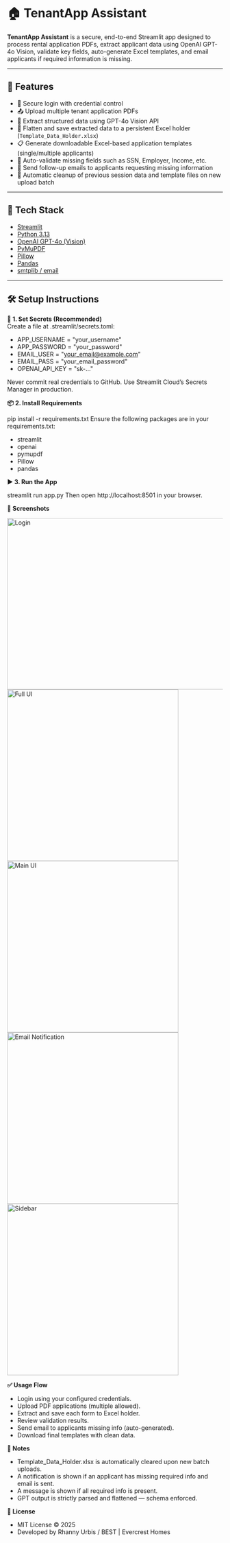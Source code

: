 # 🏠 TenantApp Assistant

**TenantApp Assistant** is a secure, end-to-end Streamlit app designed to process rental application PDFs, extract applicant data using OpenAI GPT-4o Vision, validate key fields, auto-generate Excel templates, and email applicants if required information is missing.

---

## 🚀 Features

- 🔐 Secure login with credential control  
- 📤 Upload multiple tenant application PDFs  
- 🧠 Extract structured data using GPT-4o Vision API  
- 📄 Flatten and save extracted data to a persistent Excel holder (`Template_Data_Holder.xlsx`)  
- 📋 Generate downloadable Excel-based application templates (single/multiple applicants)  
- 🧾 Auto-validate missing fields such as SSN, Employer, Income, etc.  
- 📧 Send follow-up emails to applicants requesting missing information  
- 🧹 Automatic cleanup of previous session data and template files on new upload batch  

---

## 🧰 Tech Stack

- [Streamlit](https://streamlit.io/)  
- [Python 3.13](https://www.python.org/)  
- [OpenAI GPT-4o (Vision)](https://platform.openai.com/)  
- [PyMuPDF](https://pymupdf.readthedocs.io/)  
- [Pillow](https://pypi.org/project/Pillow/)  
- [Pandas](https://pandas.pydata.org/)  
- [smtplib / email](https://docs.python.org/3/library/email.html)  

---

## 🛠️ Setup Instructions

**🔐 1. Set Secrets (Recommended)**
<br>
Create a file at .streamlit/secrets.toml:

- APP_USERNAME = "your_username"</br>
- APP_PASSWORD = "your_password"</br>
- EMAIL_USER = "your_email@example.com"</br>
- EMAIL_PASS = "your_email_password"</br>
- OPENAI_API_KEY = "sk-..."</br>

Never commit real credentials to GitHub. Use Streamlit Cloud’s Secrets Manager in production.

**📦 2. Install Requirements**

pip install -r requirements.txt
Ensure the following packages are in your requirements.txt:

- streamlit
- openai
- pymupdf
- Pillow
- pandas

**▶️ 3. Run the App**

streamlit run app.py
Then open http://localhost:8501 in your browser.

**📸 Screenshots**
<p>
<img src="https://github.com/rnx2024/AppScreener-Assistant/blob/main/screenshots/login_screen.png?raw=true" alt="Login" width="550" height = "400"> 
<img src="https://github.com/rnx2024/AppScreener-Assistant/blob/main/screenshots/full_ui.png?raw=true" alt="Full UI" width="400" height = "400"> 
<img src="https://github.com/rnx2024/AppScreener-Assistant/blob/main/screenshots/main_ui.png?raw=true" alt="Main UI" width="400" height = "400"> 
<img src="https://github.com/rnx2024/AppScreener-Assistant/blob/main/screenshots/email_notif.png?raw=true" alt="Email Notification" width="400" height ="400"> 
<img src="https://github.com/rnx2024/AppScreener-Assistant/blob/main/screenshots/sidebar_buttons.png?raw=true" alt="Sidebar" height = "400"> </p>

**✅ Usage Flow**
- Login using your configured credentials.
- Upload PDF applications (multiple allowed).
- Extract and save each form to Excel holder.
- Review validation results.
- Send email to applicants missing info (auto-generated).
- Download final templates with clean data.

**📌 Notes**
- Template_Data_Holder.xlsx is automatically cleared upon new batch uploads.
- A notification is shown if an applicant has missing required info and email is sent.
- A message is shown if all required info is present.
- GPT output is strictly parsed and flattened — schema enforced.

**📃 License**
- MIT License © 2025
- Developed by Rhanny Urbis / BEST | Evercrest Homes
